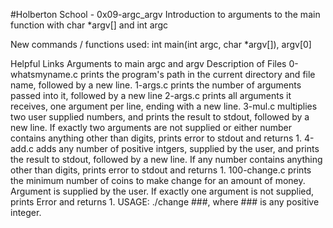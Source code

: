 #Holberton School - 0x09-argc_argv Introduction to arguments to the main function with char *argv[] and int argc

New commands / functions used:
int main(int argc, char *argv[]), argv[0]

Helpful Links
Arguments to main
argc and argv
Description of Files
0-whatsmyname.c
prints the program's path in the current directory and file name, followed by a new line.
1-args.c
prints the number of arguments passed into it, followed by a new line
2-args.c
prints all arguments it receives, one argument per line, ending with a new line.
3-mul.c
multiplies two user supplied numbers, and prints the result to stdout, followed by a new line. If exactly two arguments are not supplied or either number contains anything other than digits, prints error to stdout and returns 1.
4-add.c
adds any number of positive intgers, supplied by the user, and prints the result to stdout, followed by a new line. If any number contains anything other than digits, prints error to stdout and returns 1.
100-change.c
prints the minimum number of coins to make change for an amount of money. Argument is supplied by the user. If exactly one argument is not supplied, prints Error and returns 1. USAGE: ./change ###, where ### is any positive integer.
